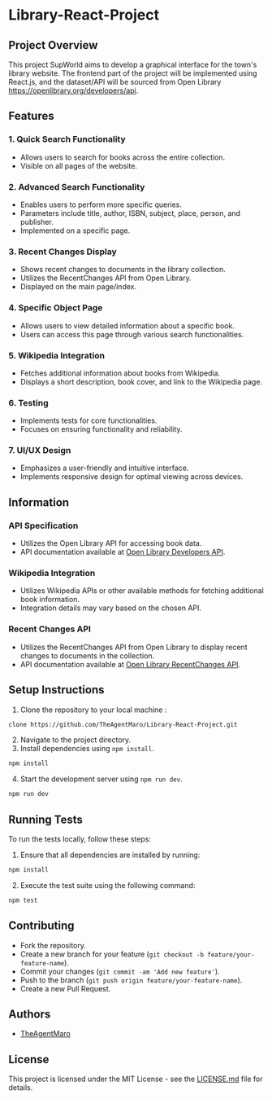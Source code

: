 # Library-React-Project

## Project Overview
This project SupWorld aims to develop a graphical interface for the town's library website. The frontend part of the project will be implemented using React.js, and the dataset/API will be sourced from Open Library https://openlibrary.org/developers/api.


## Features

### 1. Quick Search Functionality
- Allows users to search for books across the entire collection.
- Visible on all pages of the website.

### 2. Advanced Search Functionality
- Enables users to perform more specific queries.
- Parameters include title, author, ISBN, subject, place, person, and publisher.
- Implemented on a specific page.

### 3. Recent Changes Display
- Shows recent changes to documents in the library collection.
- Utilizes the RecentChanges API from Open Library.
- Displayed on the main page/index.

### 4. Specific Object Page
- Allows users to view detailed information about a specific book.
- Users can access this page through various search functionalities.

### 5. Wikipedia Integration
- Fetches additional information about books from Wikipedia.
- Displays a short description, book cover, and link to the Wikipedia page.

### 6. Testing
- Implements tests for core functionalities.
- Focuses on ensuring functionality and reliability.

### 7. UI/UX Design
- Emphasizes a user-friendly and intuitive interface.
- Implements responsive design for optimal viewing across devices.

## Information

### API Specification
- Utilizes the Open Library API for accessing book data.
- API documentation available at [Open Library Developers API](https://openlibrary.org/developers/api).

### Wikipedia Integration
- Utilizes Wikipedia APIs or other available methods for fetching additional book information.
- Integration details may vary based on the chosen API.

### Recent Changes API
- Utilizes the RecentChanges API from Open Library to display recent changes to documents in the collection.
- API documentation available at [Open Library RecentChanges API](https://openlibrary.org/dev/docs/api/recentchanges).

## Setup Instructions
1. Clone the repository to your local machine :
```bash
clone https://github.com/TheAgentMaro/Library-React-Project.git
```
2. Navigate to the project directory.
3. Install dependencies using `npm install`.
```bash
npm install 
```
4. Start the development server using `npm run dev`.
```bash
npm run dev
```

## Running Tests
To run the tests locally, follow these steps:

1. Ensure that all dependencies are installed by running:
```bash
npm install 
```
2. Execute the test suite using the following command:
```bash
npm test 
```

## Contributing
- Fork the repository.
- Create a new branch for your feature (`git checkout -b feature/your-feature-name`).
- Commit your changes (`git commit -am 'Add new feature'`).
- Push to the branch (`git push origin feature/your-feature-name`).
- Create a new Pull Request.

## Authors
- [TheAgentMaro](https://github.com/TheAgentMaro)

## License
This project is licensed under the MIT License - see the [LICENSE.md](LICENSE.md) file for details.
